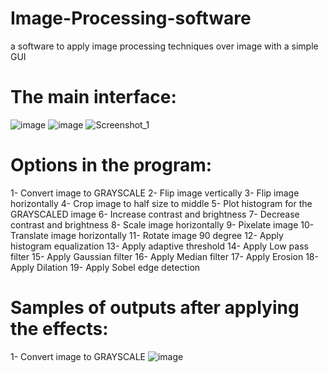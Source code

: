 # Image-Processing-software
a software to apply image processing techniques over image with a simple GUI 


# The main interface:
![image](https://user-images.githubusercontent.com/63406747/174343850-a9c72a30-ee4d-4912-94d2-9f46771f1338.png)
![image](https://user-images.githubusercontent.com/63406747/174344216-fe0e60b3-bf31-43e4-8a8f-9b4001feea9d.png)
![Screenshot_1](https://user-images.githubusercontent.com/63406747/174348943-ac0de898-915f-4169-ac15-0d4d4908b1b3.png)


# Options in the program:
1- Convert image to GRAYSCALE
2- Flip image vertically
3- Flip image horizontally
4- Crop image to half size to middle
5- Plot histogram for the GRAYSCALED image
6- Increase contrast and brightness
7- Decrease contrast and brightness
8- Scale image horizontally
9- Pixelate image
10- Translate image horizontally
11- Rotate image 90 degree
12- Apply histogram equalization
13- Apply adaptive threshold
14- Apply Low pass filter
15- Apply Gaussian filter
16- Apply Median filter
17- Apply Erosion
18- Apply Dilation
19- Apply Sobel edge detection

# Samples of outputs after applying the effects:
1- Convert image to GRAYSCALE
![image](https://user-images.githubusercontent.com/63406747/174348379-64d98543-17a6-4330-9725-8e5e5fbe971c.png)

